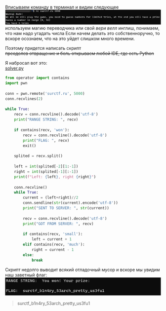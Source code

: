 Вписываем команду в терминал и видим следующее
![картинка](./attachments/welcome_message.png)
используем магию переводчика или свой _вери велл_ инглиш, понимаем, что нам надо угадать числа
Если начем делать это собственноручно, то вскоре осознаем, что на это уйдет слишком много времени.

Поэтому придется написать скрипт  
~~преодолев отвращение и боль открываем любой IDE, где есть Python~~  

Я набросал вот это:  
[solver.py](./attachments/solver.py)  

``` python
from operator import contains
import pwn

conn = pwn.remote('surctf.ru', 5000)
conn.recvlines(2)

while True:
    recv = conn.recvline().decode('utf-8')
    print("RANGE STRING: ", recv)
    
    if contains(recv, 'won'):
        recv = conn.recvline().decode('utf-8')
        print("FLAG: ", recv)
        exit()

    splited = recv.split()

    left = int(splited[-2][1:-1])
    right = int(splited[-1][:-1])
    print(f"Left: {left}, right {right}")

    conn.recvline()
    while True:
        current = (left+right)//2
        conn.sendline(str(current).encode('utf-8'))
        print("SENT TO SERVER: ", str(current))

        recv = conn.recvline().decode('utf-8')
        print("GOT FROM SERVER: ", recv)

        if contains(recv, 'small'):
            left = current + 1
        elif contains(recv, 'much'):
            right = current - 1
        else:
            break

```

Скрипт недолго выводит всякий отладочный мусор и вскоре мы увидим наш заветный флаг:
![solved](./attachments/solved.png)

> surctf_b1n4ry_53arch_pretty_us3fu1